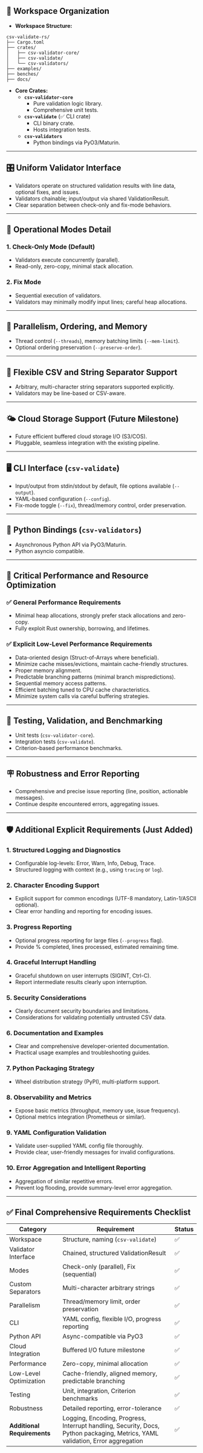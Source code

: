 
## 📂 **Workspace Organization**

- **Workspace Structure:**
```
csv-validate-rs/
├── Cargo.toml
├── crates/
│   ├── csv-validator-core/
│   ├── csv-validate/
│   └── csv-validators/
├── examples/
├── benches/
├── docs/
```

- **Core Crates:**
  - **`csv-validator-core`**
    - Pure validation logic library.
    - Comprehensive unit tests.
  - **`csv-validate`** (✅ CLI crate)
    - CLI binary crate.
    - Hosts integration tests.
  - **`csv-validators`**
    - Python bindings via PyO3/Maturin.

---

## 🎛️ **Uniform Validator Interface**

- Validators operate on structured validation results with line data, optional fixes, and issues.
- Validators chainable; input/output via shared ValidationResult.
- Clear separation between check-only and fix-mode behaviors.

---

## 🚦 **Operational Modes Detail**

### 1. **Check-Only Mode (Default)**
- Validators execute concurrently (parallel).
- Read-only, zero-copy, minimal stack allocation.

### 2. **Fix Mode**
- Sequential execution of validators.
- Validators may minimally modify input lines; careful heap allocations.

---

## 🧵 **Parallelism, Ordering, and Memory**

- Thread control (`--threads`), memory batching limits (`--mem-limit`).
- Optional ordering preservation (`--preserve-order`).

---

## 📐 **Flexible CSV and String Separator Support**

- Arbitrary, multi-character string separators supported explicitly.
- Validators may be line-based or CSV-aware.

---

## 🌤️ **Cloud Storage Support (Future Milestone)**

- Future efficient buffered cloud storage I/O (S3/COS).
- Pluggable, seamless integration with the existing pipeline.

---

## 🖥️ **CLI Interface (`csv-validate`)**

- Input/output from stdin/stdout by default, file options available (`--output`).
- YAML-based configuration (`--config`).
- Fix-mode toggle (`--fix`), thread/memory control, order preservation.

---

## 🐍 **Python Bindings (`csv-validators`)**

- Asynchronous Python API via PyO3/Maturin.
- Python asyncio compatible.

---

## 🚀 **Critical Performance and Resource Optimization**

### ✅ **General Performance Requirements**
- Minimal heap allocations, strongly prefer stack allocations and zero-copy.
- Fully exploit Rust ownership, borrowing, and lifetimes.

### ✅ **Explicit Low-Level Performance Requirements**
- Data-oriented design (Struct-of-Arrays where beneficial).
- Minimize cache misses/evictions, maintain cache-friendly structures.
- Proper memory alignment.
- Predictable branching patterns (minimal branch mispredictions).
- Sequential memory access patterns.
- Efficient batching tuned to CPU cache characteristics.
- Minimize system calls via careful buffering strategies.

---

## 🧪 **Testing, Validation, and Benchmarking**

- Unit tests (`csv-validator-core`).
- Integration tests (`csv-validate`).
- Criterion-based performance benchmarks.

---

## 🪧 **Robustness and Error Reporting**

- Comprehensive and precise issue reporting (line, position, actionable messages).
- Continue despite encountered errors, aggregating issues.

---

## 🛡️ **Additional Explicit Requirements (Just Added)**

### 1. **Structured Logging and Diagnostics**
- Configurable log-levels: Error, Warn, Info, Debug, Trace.
- Structured logging with context (e.g., using `tracing` or `log`).

### 2. **Character Encoding Support**
- Explicit support for common encodings (UTF-8 mandatory, Latin-1/ASCII optional).
- Clear error handling and reporting for encoding issues.

### 3. **Progress Reporting**
- Optional progress reporting for large files (`--progress` flag).
- Provide % completed, lines processed, estimated remaining time.

### 4. **Graceful Interrupt Handling**
- Graceful shutdown on user interrupts (SIGINT, Ctrl-C).
- Report intermediate results clearly upon interruption.

### 5. **Security Considerations**
- Clearly document security boundaries and limitations.
- Considerations for validating potentially untrusted CSV data.

### 6. **Documentation and Examples**
- Clear and comprehensive developer-oriented documentation.
- Practical usage examples and troubleshooting guides.

### 7. **Python Packaging Strategy**
- Wheel distribution strategy (PyPI), multi-platform support.

### 8. **Observability and Metrics**
- Expose basic metrics (throughput, memory use, issue frequency).
- Optional metrics integration (Prometheus or similar).

### 9. **YAML Configuration Validation**
- Validate user-supplied YAML config file thoroughly.
- Provide clear, user-friendly messages for invalid configurations.

### 10. **Error Aggregation and Intelligent Reporting**
- Aggregation of similar repetitive errors.
- Prevent log flooding, provide summary-level error aggregation.

---

## ✅ **Final Comprehensive Requirements Checklist**

| Category | Requirement                                    | Status |
|----------|------------------------------------------------|--------|
| Workspace | Structure, naming (`csv-validate`)             | ✅ |
| Validator Interface | Chained, structured ValidationResult | ✅ |
| Modes | Check-only (parallel), Fix (sequential)            | ✅ |
| Custom Separators | Multi-character arbitrary strings      | ✅ |
| Parallelism | Thread/memory limit, order preservation      | ✅ |
| CLI | YAML config, flexible I/O, progress reporting        | ✅ |
| Python API | Async-compatible via PyO3                     | ✅ |
| Cloud Integration | Buffered I/O future milestone          | ✅ |
| Performance | Zero-copy, minimal allocation                | ✅ |
| Low-Level Optimization | Cache-friendly, aligned memory, predictable branching | ✅ |
| Testing | Unit, integration, Criterion benchmarks          | ✅ |
| Robustness | Detailed reporting, error-tolerance           | ✅ |
| **Additional Requirements** | Logging, Encoding, Progress, Interrupt handling, Security, Docs, Python packaging, Metrics, YAML validation, Error aggregation | ✅ |


